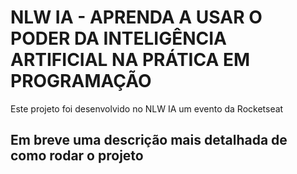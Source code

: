 # NLW IA - APRENDA A USAR O PODER DA INTELIGÊNCIA ARTIFICIAL NA PRÁTICA EM PROGRAMAÇÃO
Este projeto foi desenvolvido no NLW IA um evento da Rocketseat

## Em breve uma descrição mais detalhada de como rodar o projeto